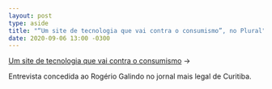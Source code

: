 ```yaml
---
layout: post
type: aside
title: "“Um site de tecnologia que vai contra o consumismo”, no Plural"
date: 2020-09-06 13:00 -0300
---
```

[Um site de tecnologia que vai contra o consumismo](https://www.plural.jor.br/noticias/vizinhanca/um-site-de-tecnologia-que-vai-contra-o-consumismo/) &rarr; 

Entrevista concedida ao Rogério Galindo no jornal mais legal de Curitiba.